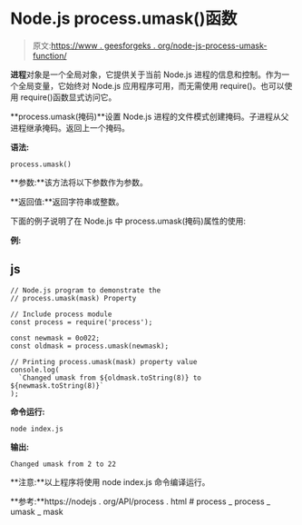 # Node.js process.umask()函数

> 原文:[https://www . geesforgeks . org/node-js-process-umask-function/](https://www.geeksforgeeks.org/node-js-process-umask-function/)

**进程**对象是一个全局对象，它提供关于当前 Node.js 进程的信息和控制。作为一个全局变量，它始终对 Node.js 应用程序可用，而无需使用 require()。也可以使用 require()函数显式访问它。

**process.umask(掩码)**设置 Node.js 进程的文件模式创建掩码。子进程从父进程继承掩码。返回上一个掩码。

**语法:**

```
process.umask()
```

**参数:**该方法将以下参数作为参数。

**返回值:**返回字符串或整数。

下面的例子说明了在 Node.js 中 process.umask(掩码)属性的使用:

**例:**

## js

```
// Node.js program to demonstrate the  
// process.umask(mask) Property  

// Include process module  
const process = require('process');  

const newmask = 0o022;
const oldmask = process.umask(newmask);

// Printing process.umask(mask) property value  
console.log(
  `Changed umask from ${oldmask.toString(8)} to ${newmask.toString(8)}`
);
```

**命令运行:**

```
node index.js
```

**输出:**

```
Changed umask from 2 to 22
```

**注意:**以上程序将使用 node index.js 命令编译运行。

**参考:**https://nodejs . org/API/process . html # process _ process _ umask _ mask